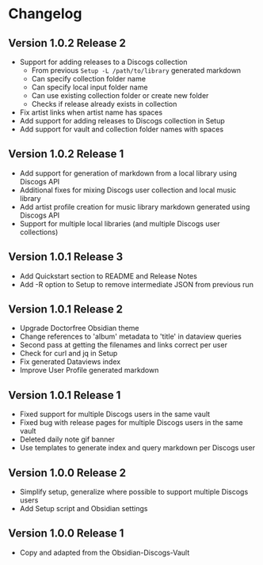# Changelog

## Version 1.0.2 Release 2

* Support for adding releases to a Discogs collection
    * From previous `Setup -L /path/to/library` generated markdown
    * Can specify collection folder name 
    * Can specify local input folder name 
    * Can use existing collection folder or create new folder
    * Checks if release already exists in collection
* Fix artist links when artist name has spaces
* Add support for adding releases to Discogs collection in Setup
* Add support for vault and collection folder names with spaces

## Version 1.0.2 Release 1

* Add support for generation of markdown from a local library using Discogs API
* Additional fixes for mixing Discogs user collection and local music library
* Add artist profile creation for music library markdown generated using Discogs API
* Support for multiple local libraries (and multiple Discogs user collections)

## Version 1.0.1 Release 3

* Add Quickstart section to README and Release Notes
* Add -R option to Setup to remove intermediate JSON from previous run

## Version 1.0.1 Release 2

* Upgrade Doctorfree Obsidian theme
* Change references to 'album' metadata to 'title' in dataview queries
* Second pass at getting the filenames and links correct per user
* Check for curl and jq in Setup
* Fix generated Dataviews index
* Improve User Profile generated markdown

## Version 1.0.1 Release 1

* Fixed support for multiple Discogs users in the same vault
* Fixed bug with release pages for multiple Discogs users in the same vault
* Deleted daily note gif banner
* Use templates to generate index and query markdown per Discogs user

## Version 1.0.0 Release 2

* Simplify setup, generalize where possible to support multiple Discogs users
* Add Setup script and Obsidian settings

## Version 1.0.0 Release 1

* Copy and adapted from the Obsidian-Discogs-Vault
